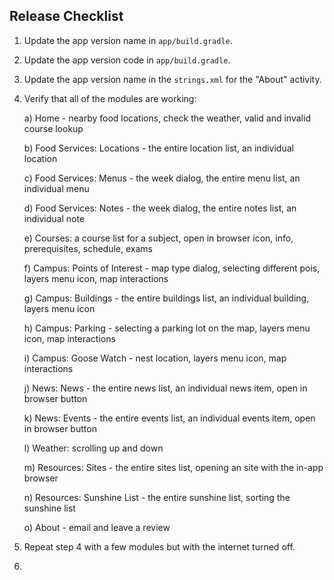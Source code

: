 ## Release Checklist
1. Update the app version name in `app/build.gradle`.

2. Update the app version code in `app/build.gradle`.

3. Update the app version name in the `strings.xml` for the "About" activity.

4. Verify that all of the modules are working:
	
	a) Home - nearby food locations, check the weather, valid and invalid course lookup
	
	b) Food Services: Locations - the entire location list, an individual location
	
	c) Food Services: Menus - the week dialog, the entire menu list, an individual menu
	
	d) Food Services: Notes - the week dialog, the entire notes list, an individual note
	
	e) Courses: a course list for a subject, open in browser icon, info, prerequisites, schedule, exams
	
	f) Campus: Points of Interest - map type dialog, selecting different pois, layers menu icon, map interactions
	
	g) Campus: Buildings - the entire buildings list, an individual building, layers menu icon
	
	h) Campus: Parking - selecting a parking lot on the map, layers menu icon,  map interactions
	
	i) Campus: Goose Watch - nest location, layers menu icon, map interactions
	
	j) News: News - the entire news list, an individual news item, open in browser button
	
	k) News: Events - the entire events list, an individual events item, open in browser button
	
	l) Weather: scrolling up and down
	
	m) Resources: Sites - the entire sites list, opening an site with the in-app browser
	
	n) Resources: Sunshine List - the entire sunshine list, sorting the sunshine list
	
	o) About - email and leave a review
	
5. Repeat step 4 with a few modules but with the internet turned off.

6. 